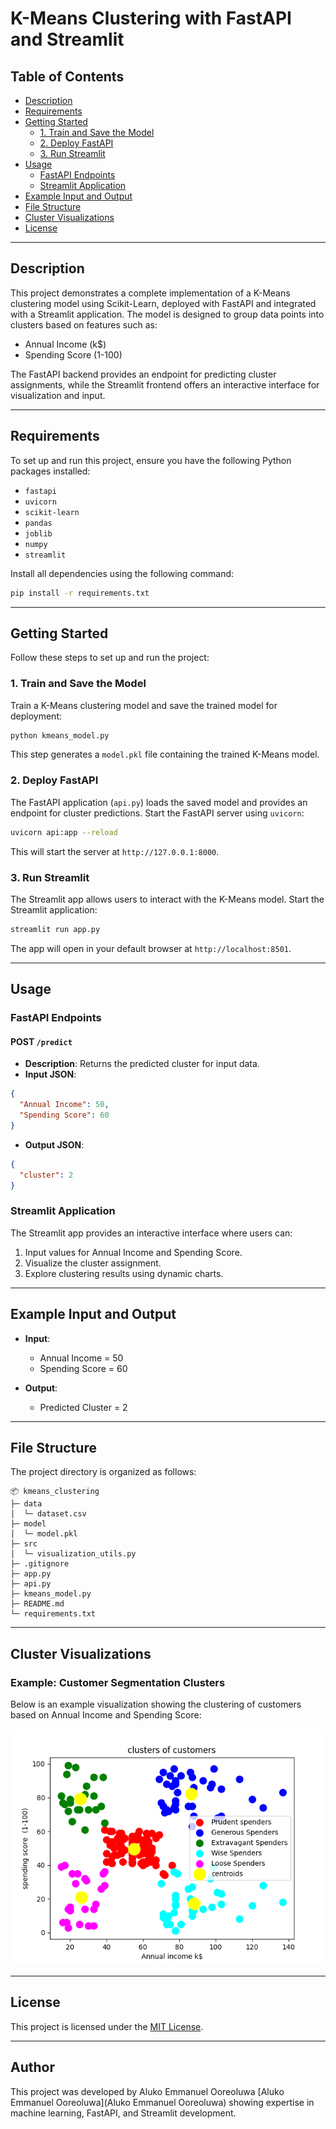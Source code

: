  # K-Means Clustering with FastAPI and Streamlit

## Table of Contents
- [Description](#description)
- [Requirements](#requirements)
- [Getting Started](#getting-started)
  - [1. Train and Save the Model](#1-train-and-save-the-model)
  - [2. Deploy FastAPI](#2-deploy-fastapi)
  - [3. Run Streamlit](#3-run-streamlit)
- [Usage](#usage)
  - [FastAPI Endpoints](#fastapi-endpoints)
  - [Streamlit Application](#streamlit-application)
- [Example Input and Output](#example-input-and-output)
- [File Structure](#file-structure)
- [Cluster Visualizations](#cluster-visualizations)
- [License](#license)

---

## Description

This project demonstrates a complete implementation of a K-Means clustering model using Scikit-Learn, deployed with FastAPI and integrated with a Streamlit application. The model is designed to group data points into clusters based on features such as:

- Annual Income (k$)
- Spending Score (1-100)

The FastAPI backend provides an endpoint for predicting cluster assignments, while the Streamlit frontend offers an interactive interface for visualization and input.

---

## Requirements

To set up and run this project, ensure you have the following Python packages installed:

- `fastapi`
- `uvicorn`
- `scikit-learn`
- `pandas`
- `joblib`
- `numpy`
- `streamlit`

Install all dependencies using the following command:

```bash
pip install -r requirements.txt
```

---

## Getting Started

Follow these steps to set up and run the project:

### 1. Train and Save the Model

Train a K-Means clustering model and save the trained model for deployment:

```bash
python kmeans_model.py
```

This step generates a `model.pkl` file containing the trained K-Means model.

### 2. Deploy FastAPI

The FastAPI application (`api.py`) loads the saved model and provides an endpoint for cluster predictions. Start the FastAPI server using `uvicorn`:

```bash
uvicorn api:app --reload
```

This will start the server at `http://127.0.0.1:8000`.

### 3. Run Streamlit

The Streamlit app allows users to interact with the K-Means model. Start the Streamlit application:

```bash
streamlit run app.py
```

The app will open in your default browser at `http://localhost:8501`.

---

## Usage

### FastAPI Endpoints

#### POST `/predict`

- **Description**: Returns the predicted cluster for input data.
- **Input JSON**:

```json
{
  "Annual Income": 50,
  "Spending Score": 60
}
```

- **Output JSON**:

```json
{
  "cluster": 2
}
```

### Streamlit Application

The Streamlit app provides an interactive interface where users can:

1. Input values for Annual Income and Spending Score.
2. Visualize the cluster assignment.
3. Explore clustering results using dynamic charts.

---

## Example Input and Output

- **Input**:
  - Annual Income = 50
  - Spending Score = 60

- **Output**:
  - Predicted Cluster = 2

---

## File Structure

The project directory is organized as follows:

```
📦 kmeans_clustering
├─ data
│  └─ dataset.csv
├─ model
│  └─ model.pkl
├─ src
│  └─ visualization_utils.py
├─ .gitignore
├─ app.py
├─ api.py
├─ kmeans_model.py
├─ README.md
└─ requirements.txt
```

---

## Cluster Visualizations

### Example: Customer Segmentation Clusters

Below is an example visualization showing the clustering of customers based on Annual Income and Spending Score:

![Customer Clusters](src/Figure_2.png)

---

## License

This project is licensed under the [MIT License](https://opensource.org/licenses/MIT).

---

## Author

This project was developed by  Aluko Emmanuel Ooreoluwa [Aluko Emmanuel Ooreoluwa](Aluko Emmanuel Ooreoluwa) showing expertise in machine learning, FastAPI, and Streamlit development.

